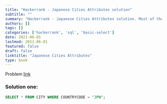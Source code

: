 ```yaml
---
title: "Hackerrank - Japanese Cities Attributes solution"
subtitle: ""
summary: "Hackerrank - Japanese Cities Attributes solution. Most of the solutions are written in Python and Javascript, when possible multiple solutions are added."
authors: []
tags: []
categories: ['hackerrank', 'sql', 'basic-select']
date: 2021-06-01
lastmod: 2021-06-01
featured: false
draft: false
linktitle: "Japanese Cities Attributes"
type: book
---
```

Problem [link](https://www.hackerrank.com/challenges/japanese-cities-attributes)

### Solution one:

```sql
SELECT * FROM CITY WHERE COUNTRYCODE = "JPN";
```
